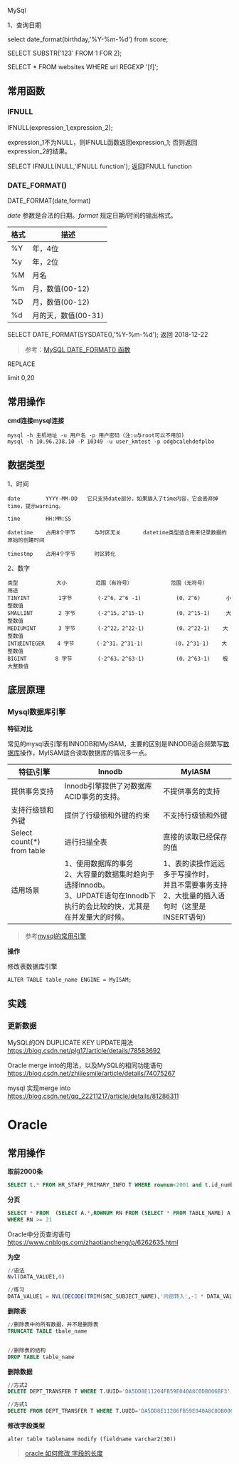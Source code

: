 MySql



1、查询日期

select date_format(birthday,'%Y-%m-%d')  from score;

SELECT SUBSTR('123' FROM 1 FOR 2);

SELECT * FROM websites WHERE url REGEXP '[f]';

## 常用函数

### IFNULL

IFNULL(expression_1,expression_2);

expression_1不为NULL，则IFNULL函数返回expression_1; 否则返回expression_2的结果。

SELECT IFNULL(NULL,'IFNULL function');	返回IFNULL function

### DATE_FORMAT()

DATE_FORMAT(date,format)

*date* 参数是合法的日期。*format* 规定日期/时间的输出格式。

| 格式   | 描述            |
| ---- | ------------- |
| %Y   | 年，4位          |
| %y   | 年，2位          |
| %M   | 月名            |
| %m   | 月，数值(00-12)   |
| %D   | 月，数值(00-12)   |
| %d   | 月的天，数值(00-31) |

SELECT DATE_FORMAT(SYSDATE(),'%Y-%m-%d');     返回 2018-12-22

> 参考：[MySQL DATE_FORMAT() 函数](http://www.w3school.com.cn/sql/func_date_format.asp)





REPLACE

limit 0,20 

## 常用操作

**cmd连接mysql连接**

```
mysql -h 主机地址 -u 用户名 -p 用户密码（注:u与root可以不用加) 
mysql -h 10.96.238.10 -P 10349 -u user_kmtest -p odgbcalehdefplbo
```







## 数据类型

1、时间

```
date 		YYYY-MM-DD   它只支持date部分，如果插入了time内容，它会丢弃掉time，提示warning。

time		HH:MM:SS

datetime	占用8个字节		与时区无关		datetime类型适合用来记录数据的原始的创建时间	

timestmp	占用4个字节		时区转化 		
```

2、数字

```
类型            大小         范围（有符号）            范围（无符号）       用途
TINYINT         1字节        (-2^6，2^6 -1)           (0，2^6)        小整数值 
SMALLINT        2 字节       (-2^15，2^15-1)          (0，2^15-1)     大整数值 
MEDIUMINT       3 字节       (-2^22，2^22-1)  		   (0，2^22-1) 	 大整数值 
INT或INTEGER    4 字节       (-2^31，2^31-1) 		  (0，2^31-1) 	大整数值 
BIGINT         8 字节        (-2^63，2^63-1) 		   (0，2^63-1)    极大整数值
```

## 底层原理

### Mysql数据库引擎

**特征对比**

常见的mysql表引擎有INNODB和MyISAM，主要的区别是INNODB适合频繁写[数据库](http://www.111cn.net/database/database.html)操作，MyISAM适合读取数据库的情况多一点。

| 特征\引擎                      | Innodb                                   | MyIASM                                   |
| -------------------------- | ---------------------------------------- | ---------------------------------------- |
| 提供事务支持                     | Innodb引擎提供了对数据库ACID事务的支持。                | 不提供事务的支持                                 |
| 支持行级锁和外键                   | 提供了行级锁和外键的约束                             | 不支持行级锁和外键                                |
| Select count(*) from table | 进行扫描全表                                   | 直接的读取已经保存的值                              |
| 适用场景                       | 1、使用数据库的事务<br />2、大容量的数据集时趋向于选择Innodb。<br />3、UPDATE语句在Innodb下执行的会比较的快，尤其是在并发量大的时候。 | 1、表的读操作远远多于写操作时，<br />并且不需要事务支持<br />2、大批量的插入语句时（这里是INSERT语句） |

> 参考[mysql的常用引擎](https://www.cnblogs.com/xiaohaillong/p/6079551.html)

**操作**

修改表数据库引擎

```mysql
ALTER TABLE table_name ENGINE = MyISAM;
```

## 实践

### 更新数据

MySQL的ON DUPLICATE KEY UPDATE用法
https://blog.csdn.net/plg17/article/details/78583692

Oracle merge into的用法，以及MySQL的相同功能语句
https://blog.csdn.net/zhijiesmile/article/details/74075267

mysql 实现merge into
https://blog.csdn.net/qq_22211217/article/details/81286311



# Oracle

## 常用操作

**取前2000条**

```sql
SELECT t.* FROM HR_STAFF_PRIMARY_INFO T WHERE rownum<2001 and t.id_number is not null;
```

**分页**

```sql
SELECT * FROM  (SELECT A.*,ROWNUM RN FROM (SELECT * FROM TABLE_NAME) A WHERE ROWNUM <= 40)  
WHERE RN >= 21  
```

Oracle中分页查询语句
https://www.cnblogs.com/zhaotiancheng/p/6262635.html

**为空**

```sql
//语法
Nvl(DATA_VALUE1,0)

//练习
DATA_VALUE1 = NVL(DECODE(TRIM(SRC_SUBJECT_NAME),'内部转入',-1 * DATA_VALUE1,DATA_VALUE1),0)
```

**删除表**

```sql
//删除表中的所有数据，并不是删除表
TRUNCATE TABLE tbale_name


//删除表的结构
DROP TABLE table_name 
```

**删除数据**

```sql
//方式2
DELETE DEPT_TRANSFER T WHERE T.UUID='DA5DD8E11204FB59E040A8C0DB006BF3';

//方式1
DELETE FROM DEPT_TRANSFER T WHERE T.UUID='DA5DD8E11206FB59E040A8C0DB006BF3';
```



**修改字段类型**

```
alter table tablename modify (fieldname varchar2(30))
```

> [oracle 如何修改 字段的长度](https://www.csdn.net/gather_2f/MtTaUgxsODUzNC1ibG9n.html)



